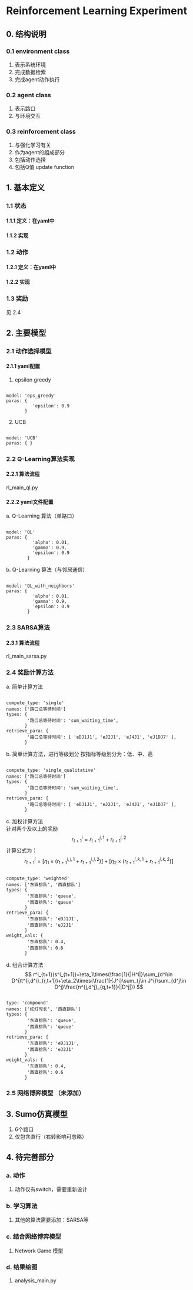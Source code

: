 # Reinforcement Learning Experiment
## 0. 结构说明
### 0.1 environment class
1. 表示系统环境
2. 完成数据检索
3. 完成agent动作执行
### 0.2 agent class
1. 表示路口
2. 与环境交互
### 0.3 reinforcement class
1. 与强化学习有关
2. 作为agent的组成部分
3. 包括动作选择
4. 包括Q值 update function
## 1. 基本定义
### 1.1 状态
#### 1.1.1 定义：在yaml中
#### 1.1.2 实现
### 1.2 动作
#### 1.2.1 定义：在yaml中
#### 1.2.2 实现
### 1.3 奖励
见 2.4
## 2. 主要模型
### 2.1 动作选择模型
#### 2.1.1 yaml配置
1. epsilon greedy  
<pre><code>
model: 'eps_greedy'    
paras: {
          'epsilon': 0.9
       }
</code></pre>

2. UCB 
<pre><code>
model: 'UCB'
paras: { }
</code></pre>
### 2.2 Q-Learning算法实现
#### 2.2.1 算法流程
rl_main_ql.py

#### 2.2.2 yaml文件配置
a. Q-Learning 算法（单路口）
<pre><code>
model: 'QL'
paras: {
          'alpha': 0.01,
          'gamma': 0.9,
          'epsilon': 0.9
        }
</code></pre>
b. Q-Learning 算法（与邻居通信）
<pre><code>
model: 'QL_with_neighbors'
paras: {
          'alpha': 0.01,
          'gamma': 0.9,
          'epsilon': 0.9
        }
</code></pre>
### 2.3 SARSA算法
#### 2.3.1 算法流程
rl_main_sarsa.py
### 2.4 奖励计算方法
a. 简单计算方法  
<pre><code>
compute_type: 'single'  
names: ['路口总等待时间']
types: {
        '路口总等待时间': 'sum_waiting_time',
       }
retrieve_para: {
        '路口总等待时间': [ 'eDJ1J1', 'eJ2J1', 'eJ4J1', 'eJ1DJ7' ],
       }
</code></pre>
b. 简单计算方法，进行等级划分
按指标等级划分为：低、中、高
<pre><code>
compute_type: 'single_qualitative'  
names: ['路口总等待时间']
types: {
        '路口总等待时间': 'sum_waiting_time',
       }
retrieve_para: {
        '路口总等待时间': [ 'eDJ1J1', 'eJ2J1', 'eJ4J1', 'eJ1DJ7' ],
       }
</code></pre>
c. 加权计算方法  
针对两个及以上的奖励
$$
r^i_{t+1}=r^{i,1}_{t+1}+r^{i,2}_{t+1}
$$
计算公式为：
$$
r^i_{t+1}=[\eta_1\times(r^{i,j,1}_{t+1}+r^{i,j,2}_{t+1})]+[\eta_2\times(r^{i,k,1}_{t+1}+r^{i,k,2}_{t+1})]
$$

<pre><code>
compute_type: 'weighted'  
names: ['东直排队', '西直排队']
types: {
        '东直排队': 'queue',  
        '西直排队': 'queue'
       }
retrieve_para: {
        '东直排队': 'eDJ1J1',  
        '西直排队': 'eJ2J1'
       }
weight_vals: {
        '东直排队': 0.4,  
        '西直排队': 0.6
       }
</code></pre>
d. 组合计算方法
$$
r^i_{t+1}(s^i_{t+1})=\eta_1\times(\frac{1}{|H^i|}\sum_{d^i\in D^i}t^{i,d^i}_{r,t+1})+\eta_2\times(\frac{1}{J^i}\sum_{j\in J^i}\sum_{d^j\in D^j}\frac{n^{j,d^j}_{q,t+1}}{|D^j|})
$$
<pre><code>
type: 'compound'  
names: ['红灯时长', '西直排队']
types: {
        '东直排队': 'queue',  
        '西直排队': 'queue'
       }
retrieve_para: {
        '东直排队': 'eDJ1J1',  
        '西直排队': 'eJ2J1'
       }
weight_vals: {
        '东直排队': 0.4,  
        '西直排队': 0.6
       }
</code></pre>

### 2.5 网络博弈模型 （未添加）

## 3. Sumo仿真模型
1. 6个路口
2. 仅包含直行（右转影响可忽略）
## 4. 待完善部分
### a. 动作
1. 动作仅有switch，需要重新设计
### b. 学习算法
1. 其他的算法需要添加：SARSA等
### c. 结合网络博弈模型
1. Network Game 模型
### d. 结果绘图
1. analysis_main.py
